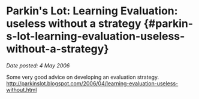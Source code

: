 # Parkin's Lot: Learning Evaluation: useless without a strategy {#parkin-s-lot-learning-evaluation-useless-without-a-strategy}

_Date posted: 4 May 2006_

Some very good advice on developing an evaluation strategy. http://parkinslot.blogspot.com/2006/04/learning-evaluation-useless-without.html